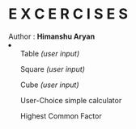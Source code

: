 # E X C E R C I S E S
<html>
  <head>
 
  </head>
  <body>
    <div>Author : <b>Himanshu Aryan</b></div>
    <li>
      <ol>Table <i>(user input)</i></ol>
      <ol>Square <i>(user input)</i></ol>
      <ol>Cube <i>(user input)</i></ol>
      <ol>User-Choice simple calculator</ol>
      <ol>Highest Common Factor</ol>
    </li>
  </body>
</html>
